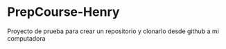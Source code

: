 # PrepCourse-Henry
Proyecto de prueba para crear un repositorio y clonarlo desde github a mi computadora